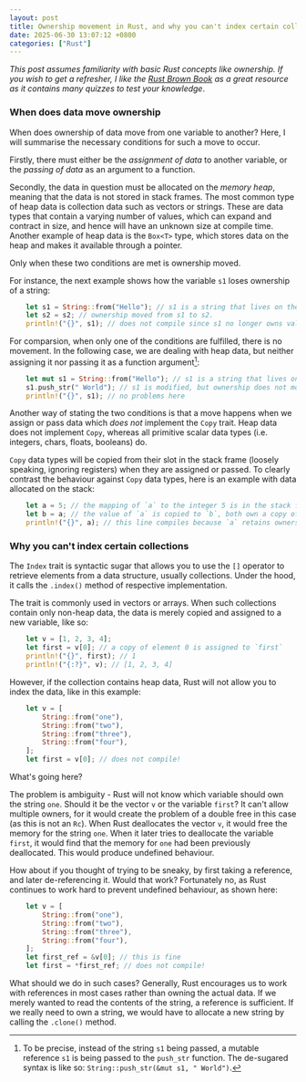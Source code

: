 ```yaml
---
layout: post
title: Ownership movement in Rust, and why you can't index certain collections
date: 2025-06-30 13:07:12 +0800
categories: ["Rust"]
---
```


_This post assumes familiarity with basic Rust concepts like ownership. If you wish to get a refresher, I like the [Rust Brown Book](https://rust-book.cs.brown.edu/title-page.html) as a great resource as it contains many quizzes to test your knowledge_.

### When does data move ownership

When does ownership of data move from one variable to another? Here, I will summarise the necessary conditions for such a move to occur.

Firstly, there must either be the _assignment of data_ to another variable, or the _passing of data_ as an argument to a function.

Secondly, the data in question must be allocated on the _memory heap_, meaning that the data is not stored in stack frames. The most common type of heap data is collection data such as vectors or strings. These are data types that contain a varying number of values, which can expand and contract in size, and hence will have an unknown size at compile time. Another example of heap data is the `Box<T>` type, which stores data on the heap and makes it available through a pointer.

Only when these two conditions are met is ownership moved.

For instance, the next example shows how the variable `s1` loses ownership of a string:

```rust
    let s1 = String::from("Hello"); // s1 is a string that lives on the heap
    let s2 = s2; // ownership moved from s1 to s2.
    println!("{}", s1); // does not compile since s1 no longer owns valid data
```

For comparsion, when only one of the conditions are fulfilled, there is no movement. In the following case, we are dealing with heap data, but neither assigning it nor passing it as a function argument[^1]:

```rust
    let mut s1 = String::from("Hello"); // s1 is a string that lives on the heap
    s1.push_str(" World"); // s1 is modified, but ownership does not move
    println!("{}", s1); // no problems here
```

Another way of stating the two conditions is that a move happens when we assign or pass data which _does not_ implement the `Copy` trait. Heap data does not implement `Copy`, whereas all primitive scalar data types (i.e. integers, chars, floats, booleans) do.

`Copy` data types will be copied from their slot in the stack frame (loosely speaking, ignoring registers) when they are assigned or passed.
To clearly contrast the behaviour against `Copy` data types, here is an example with data allocated on the stack:

```rust
    let a = 5; // the mapping of `a` to the integer 5 is in the stack frame
    let b = a; // the value of `a` is copied to `b`, both own a copy of the value 5
    println!("{}", a); // this line compiles because `a` retains ownership of the value 5
```

[^1]: To be precise, instead of the string `s1` being passed, a mutable reference `s1` is being passed to the `push_str` function. The de-sugared syntax is like so: `String::push_str(&mut s1, " World")`.

### Why you can't index certain collections

The `Index` trait is syntactic sugar that allows you to use the `[]` operator to retrieve elements from a data structure, usually collections. Under the hood, it calls the `.index()` method of respective implementation.

The trait is commonly used in vectors or arrays. When such collections contain only non-heap data, the data is merely copied and assigned to a new variable, like so:

```rust
    let v = [1, 2, 3, 4];
    let first = v[0]; // a copy of element 0 is assigned to `first`
    println!("{}", first); // 1
    println!("{:?}", v); // [1, 2, 3, 4]
```

However, if the collection contains heap data, Rust will not allow you to index the data, like in this example:

```rust
    let v = [
        String::from("one"),
        String::from("two"),
        String::from("three"),
        String::from("four"),
    ];
    let first = v[0]; // does not compile!
```

What's going here?

The problem is ambiguity - Rust will not know which variable should own the string `one`. Should it be the vector `v` or the variable `first`? It can't allow multiple owners, for it would create the problem of a double free in this case (as this is not an `Rc`). When Rust deallocates the vector `v`, it would free the memory for the string `one`. When it later tries to deallocate the variable `first`, it would find that the memory for `one` had been previously deallocated. This would produce undefined behaviour.

How about if you thought of trying to be sneaky, by first taking a reference, and later de-referencing it. Would that work? Fortunately no, as Rust continues to work hard to prevent undefined behaviour, as shown here:

```rust
    let v = [
        String::from("one"),
        String::from("two"),
        String::from("three"),
        String::from("four"),
    ];
    let first_ref = &v[0]; // this is fine
    let first = *first_ref; // does not compile!
```

What should we do in such cases? Generally, Rust encourages us to work with references in most cases rather than owning the actual data. If we merely wanted to read the contents of the string, a reference is sufficient. If we really need to own a string, we would have to allocate a new string by calling the `.clone()` method.
